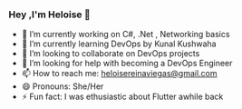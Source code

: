 ### Hey ,I'm Heloise 👋



- 🔭 I’m currently working on C#, .Net , Networking basics
- 🌱 I’m currently learning DevOps by Kunal Kushwaha
- 👯 I’m looking to collaborate on DevOps projects
- 🤔 I’m looking for help with becoming a DevOps Engineer 
- 📫 How to reach me: heloisereinaviegas@gmail.com
- 😄 Pronouns: She/Her
- ⚡ Fun fact: I was ethusiastic about Flutter awhile back
